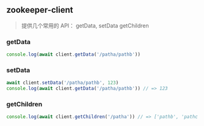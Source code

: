 ## zookeeper-client

> 提供几个常用的 API： getData, setData getChildren

### getData

```typescript
console.log(await client.getData('/patha/pathb'))
```

### setData

```typescript
await client.setData('/patha/pathb', 123)
console.log(await client.getData('/patha/pathb')) // => 123
```

### getChildren

```typescript
console.log(await client.getChildren('/patha')) // => ['pathb', 'pathc']
```